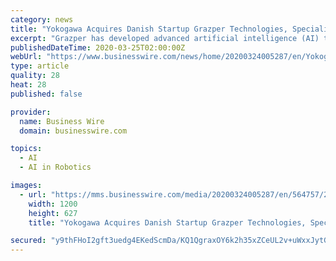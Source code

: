 ```yaml
---
category: news
title: "Yokogawa Acquires Danish Startup Grazper Technologies, Specialists in AI for Image Analytics"
excerpt: "Grazper has developed advanced artificial intelligence (AI) technologies for analyzing images, and Yokogawa aims to leverage these technologies within its various existing businesses and to develop new industrial AI solutions. Recent advances in deep learning and related technologies have enabled the practical application of AI in industry ..."
publishedDateTime: 2020-03-25T02:00:00Z
webUrl: "https://www.businesswire.com/news/home/20200324005287/en/Yokogawa-Acquires-Danish-Startup-Grazper-Technologies-Specialists"
type: article
quality: 28
heat: 28
published: false

provider:
  name: Business Wire
  domain: businesswire.com

topics:
  - AI
  - AI in Robotics

images:
  - url: "https://mms.businesswire.com/media/20200324005287/en/564757/23/Logo_YB1.jpg"
    width: 1200
    height: 627
    title: "Yokogawa Acquires Danish Startup Grazper Technologies, Specialists in AI for Image Analytics"

secured: "y9thFHoI2gft3uedg4EKedScmDa/KQ1QgraxOY6k2h35xZCeUL2v+uWxxJytGjSSE6Kwwqcss+X2fHmSofwBSb9ej87/UsMg9HBNS5KedcSX4hlgMGpny4o6CiF5+iO5QcPg49mfwjUMChb/Ne3flrV9EWbhosJsAos+ggVu/CQJJRj6IXjVofRLCvdZ3+CPUEGHHdBdJStY7wOmFdo33nmXk+NMTnmBtdc7sCfPPI45Squ8kQvtQZbpnXgQfqF1pn4/NEnX8t0j7jt1kQ68beGv0LgDagsP/EkljIboNXXOewcv4S/fq4I3Mnb2XELO;CcH+vJaWxKtBkLY9Borpyg=="
---
```


